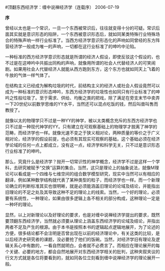 #顶翻东西经济学：缠中说禅经济学（连载序）
2006-07-19


                                                                     


                                                                     

                                                                     

                           
**序**
                                
     
曾经以太也是一个常识，一旦一个东西被常识后，往往就变得十分的可疑。常识后面其实就是意识形态的陷阱，一个东西被意识形态后，就如同某类特殊行业特殊场合的特殊声响一样行业标准了。当西方经济学意识形态化的声响如同曾经的东方阵营经济学一般成为唯一的声响，一切都在这行业标准了的呻吟中沦陷。
 
     
一种标准的西方经济学意识形态就是所谓的经济人假设，即使反驳这个假设的，也不过是在这呻吟中共振出同构的声响，就像用所谓的社会人代替经济人的可笑闹剧。如果用社会人代替经济人就能从西方跑到东方，这个东方也就如同天上飞着的牛放的气体一样气体了。
 
     
在结构主义已经成为解构垃圾的时代，前结构主义的经济人或社会人假设竟然可以成为一种标准的意识形态呻吟，东西方经济学的垃圾性也如同只有行业标准了的呻吟之性般垃圾了。至于需求、供给、均衡之类的把戏，除了满足在旁支末节中卖弄一下20世纪以前数学思维的YY水平，当然还可以混点吃饭的钱，然后叫兽叫售而教授了。
 
     
就像以太的物理学只不过是一种YY的神学，被以太类概念充斥的东西方经济学也只不过是一种现代神学的YY。只有建立在可观察基础上的物理学才脱离了神学的范畴，而经济学也一样。就像光速不变之于狭义相对论，两种质量的等价之于广义相对论，经济学的假设前提，也必须有其现实可观察的基础，这个基础必须在经济学论域的任何一点上都成立，没有这一点，经济学和科学无关，只不过是意识形态行业标准了的呻吟。
 
     
那么，究竟什么是经济学？抛开一切常识性的神学概念，经济学不过是这样一个学科，去研究被赋予“交换”运算的集合。当然，这只是理论上的抽象说法，就像M理论可以看成是一个四维与七维空间的组合数学模型研究，现实中当然可以有相应的翻译，例如某种数学结构就代表了某种类型的粒子，而经济学也一样。而一个新理论确立的判断标准其实也很明晰，就是必须能涵盖旧理论的论域及结论，并能指出旧理论的不足之处及其导致这种不足的理论上的线索。当然，一个好的理论，必须要有系统性，一种理论，如果由很多逻辑上各不相关的部分构成，这种理论一定是一种坏的理论。
 
     
显然，以上对新理论以及好理论的要求，也是对缠中说禅经济学提出的要求，既然要顶翻东西经济学，当然就必须要从理论上涵盖东西经济学的论域及结论，并指出两者不足及产生的根源。由于本书是按照本书的逻辑起点逻辑地展开，为了论述的方便，很多结论都不会注明是否曾出现在以前的经济理论中，有关这类的比较，是以后经济史研究者的课题，没必要抢了他们的饭碗。当然，对经济学旧有理论及逻辑关系心中有数的，一看自然就明白，会者就不必费言了。而相应在理论展开的每个关键、必要的地方，都会自然地展开对东西经济学相关的批判，这种夹叙夹议的行文方式就是各位将要看到的，就如同各位立刻看到缠中说禅经济学的理论展开一般。